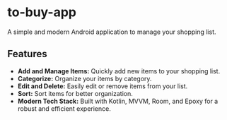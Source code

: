 # to-buy-app

A simple and modern Android application to manage your shopping list.

## Features

*   **Add and Manage Items:** Quickly add new items to your shopping list.
*   **Categorize:** Organize your items by category.
*   **Edit and Delete:** Easily edit or remove items from your list.
*   **Sort:** Sort items for better organization.
*   **Modern Tech Stack:** Built with Kotlin, MVVM, Room, and Epoxy for a robust and efficient experience.